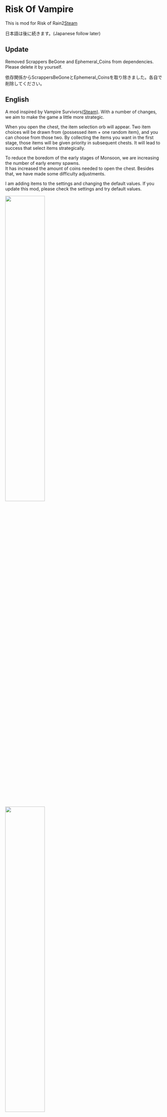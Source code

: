 # Risk Of Vampire

This is mod for Risk of Rain2[Steam](https://store.steampowered.com/app/632360/Risk_of_Rain_2/)

日本語は後に続きます。(Japanese follow later)

## Update
Removed Scrappers BeGone and Ephemeral_Coins from dependencies. Please delete it by yourself.

依存関係からScrappersBeGoneとEphemeral_Coinsを取り除きました。各自で削除してください。

## English
A mod inspired by Vampire Survivors[(Steam)](https://store.steampowered.com/app/1794680/Vampire_Survivors/). With a number of changes, we aim to make the game a little more strategic.

When you open the chest, the item selection orb will appear. Two item choices will be drawn from {possessed item + one random item}, and you can choose from those two.
By collecting the items you want in the first stage, those items will be given priority in subsequent chests. It will lead to success that select items strategically.

To reduce the boredom of the early stages of Monsoon, we are increasing the number of early enemy spawns.<br>
It has increased the amount of coins needed to open the chest. Besides that, we have made some difficulty adjustments.

I am adding items to the settings and changing the default values. If you update this mod, please check the settings and try default values.

<img src = "https://user-images.githubusercontent.com/5510944/157956620-aec42b86-b075-401a-a1d1-3f6002738004.png" width = '50%'>
<img src = "https://user-images.githubusercontent.com/5510944/157956105-ce9e2cd7-5c95-4690-9254-806d1c274c7f.png" width = '50%'>

If you have any problems or want to make adjustments, please contact [GitHub](https://github.com/motonari728/RoR2_Destiny_Mod) or Risk of Rain2 modding Discord(https://discord.gg/pW97gtA7hC). My discord tag is mochi#9204.

### Percentage of items appearing from picker
- White item: 100%
- Green item: 33%
- Red item: 10%
- Boss item: 10%
- Lunar item: 10%
- Corrupt(Void) item: See probability of original item

### Difficulty adjustment
It's easy because you can choose the item. So I added 3 more difficult difficulty harder than Monsoon.
- Difficulty 400%
- Difficulty 450%
- Difficulty 500%

### Configurable changes
- OSP Thureshold: One Shot Protection is set to 80% (adjustable), so you won't take more than 80% damage.
- Invulnerable Time: After OSP is activated, you are invincible for 0.5second (adjustable).
- Max Heal per Second: Heal is limited to 10% (adjustable) of total HP per second. Carryover is up to 200%. Mainly engineer's fungus countermeasures and prevent to play that recovers instantly.
- Money Scaling: Scaling the price to open a chest.
- Possessed Item Chance: The probability that your item will be added to the Item Picker lottery candidates. The higher it is, the easier it is for your items to appear as candidates.
- The spawn rate of Scrapper, MultiShop, 3D Printer, and Altar of Luck can now be adjusted. It is also possible to set it does not appear.
- You can reload Config with F2 key.

### Other changes
- An item selection orb appears instead of an item from the box
- Item selection orb options is selected from the items you have. Game make choice at the moment you open the orb. The options are determined by the item of the person who opened it.
- Remove scrapper with dependent mods
- The amount of HP increase for each Lv of the character is increased by 1.5 times. When the level goes up, HP will reach about (Original * 1.5).
- 1.5 times the number of monster spawns on difficulty LV 1-9
- The number of monster spawns is 1.25 times on difficulty levels Lv 10-15.
- Scaling the amount of money needed to open the box has increased significantly from 1.25 to 1.45

### Multiplay
It is available. In multiplayer, we are developing with the assumption that everyone will include this mod. Please install this mod with clients.
We have confirmed that people with this mod can multiplay without any problems. 

---------------------------------------
## 日本語
Vampire Survivors[(Steam)](https://store.steampowered.com/app/1794680/Vampire_Survivors/)にインスパイアされたModです。多数の変更により、もう少し戦略性の高いゲームに変えることを目標としています。

チェストを開けるとアイテム選択オーブが出てきます。アイテムの選択肢は{すでに持っているアイテム+ランダムアイテム１つ}から2つ抽選され、その２つから選ぶことが出来ます。
最初のステージで欲しいアイテムを集めることで、以降のチェストからはそのアイテムが優先的に出てきます。戦略性を持ってアイテムの取捨選択をすることで攻略につながるでしょう。

Monsoonでの序盤の退屈さを軽減するために、序盤の敵のスポーン数を増やしています。
チェストを開けるのに必要なコインの量を、かなり増やしています。それ以外にも、いくつか難易度調整を行っています。

初期バージョンと比べて、設定に項目を追加したりデフォルト値を変更したりしています。アップデートした場合、設定とデフォルト値の確認をお願いします。

<img src="https://user-images.githubusercontent.com/5510944/157956620-aec42b86-b075-401a-a1d1-3f6002738004.png" width='50%'>
<img src="https://user-images.githubusercontent.com/5510944/157956105-ce9e2cd7-5c95-4690-9254-806d1c274c7f.png" width='50%'>

なにか問題がある場合や、調整が欲しい場合は[GitHub](https://github.com/motonari728/RoR2_Destiny_Mod)かRisk_of_Rain2(JP) Discord(https://discord.gg/jTbthYJ) までお願いします。

### アイテムピッカーからのアイテムの出現割合
- White item: 100%
- Green item: 33%
- Red item: 10%
- Boss item: 10%
- Lunar item: 0%
- Corrupt(Void) item: 元のアイテムの確率を参照

### 難易度調節
アイテムが選べるので簡単になります。そこでMonsoonよりさらに難しい難易度を３つ追加しました。
- 難易度 400%
- 難易度 450%
- 難易度 500%

### 設定可能な変更
- OSP Thureshold: One Shot Protectionを80%(調整可)にしてあるので、80%以上のダメージを食らうことがありません。
- Invulnerable Time: OSP発動後は、0.5秒(調整可)無敵です。
- Max Heal per Second: Healは秒間総HPの10%(調整可)が上限にしています。持ち越しは200%までです。主にエンジニアのきのこ対策と瞬時に回復するプレイを防ぐためです。
- Money Scaling: チェストを開ける値段のスケーリング。
- Possessed Item Chance: 所持アイテムがItem Pickerの抽選候補に加えられる確率。高くするほど、所持アイテムが候補に出やすくなります。
- Scrapper, MultiShop, 3D Printer, 運の祭壇の出現率が調整可能になりました。出現しなくなる設定も可能です。
- F2キーでConfigを再読み込みできます。

### その他の変更
- 箱からアイテムの代わりにアイテム選択オーブが出現
- アイテム選択オーブの選択肢が、手持ちのアイテムから選ばれるように変更。アイテム選択オーブを開けた瞬間に、開けた人のアイテムによって中身が決まります。
- 依存Modによるスクラッパーの消去。
- キャラクターのLvごとのHP上昇量を1.5倍。レベルが上がりきったとき、HPは約1.5倍になります
- 難易度LV 1~9でモンスターのスポーン数1.5倍
- 難易度Lv10~15でモンスターのスポーン数1.25倍
- 箱を開けるのに必要なお金の量のスケーリングを1.25から1.45へかなり上昇

### マルチプレイ
利用可能です。マルチプレイでは、全員がこのModを入れることを想定して開発しています。全員Modを入れてご利用ください。
Modが入った人同士で問題なく動くことを確認しています。

## Changelog
**1.0.9**
- Configs are now synced during multiplayer. Always refer to the host's config.
- Green and red items are now guaranteed when you open the large and legendary chests.
- The spawn rate of Scrapper, MultiShop, 3D Printer, and Altar of Luck can now be adjusted.

**1.0.8**
- Update Readme and config description.

**1.0.6**
- Used items(Item tagged with No Tier) have been excluded from the lottery candidates.

**1.0.5**
- Add Ephemeral Coins mod as dependency mod for game balance.

**1.0.2**
- The probability that a boss item will be added to item picker has been reduced to 1/10.
- Lunar items are no longer added to candidates.

**1.0.1**
- Update Readme

**1.0.0**
- First Release.
